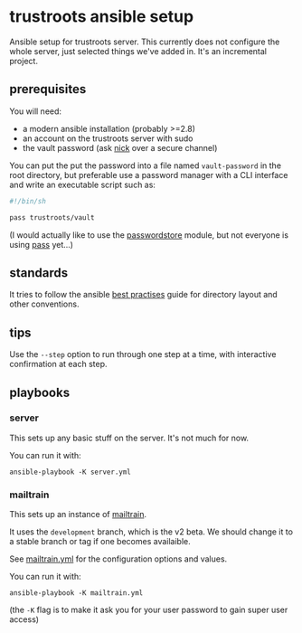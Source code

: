 # trustroots ansible setup

Ansible setup for trustroots server. This currently does not configure the whole server, just selected things we've added in. It's an incremental project.

## prerequisites

You will need:
- a modern ansible installation (probably >=2.8)
- an account on the trustroots server with sudo
- the vault password (ask [nick](https://github.com/nicksellen) over a secure channel)

You can put the put the password into a file named `vault-password` in the root directory, but preferable use a password manager with a CLI interface and write an executable script such as:

```sh
#!/bin/sh

pass trustroots/vault
```

(I would actually like to use the [passwordstore](https://docs.ansible.com/ansible/latest/plugins/lookup/passwordstore.html) module, but not everyone is using [pass](https://www.passwordstore.org/) yet...)

## standards

It tries to follow the ansible [best practises](https://docs.ansible.com/ansible/latest/user_guide/playbooks_best_practices.html) guide for directory layout and other conventions.

## tips

Use the `--step` option to run through one step at a time, with interactive confirmation at each step.

## playbooks

### server

This sets up any basic stuff on the server. It's not much for now.

You can run it with:

```
ansible-playbook -K server.yml
```

### mailtrain

This sets up an instance of [mailtrain](https://github.com/Mailtrain-org/mailtrain).

It uses the `development` branch, which is the v2 beta. We should change it to a stable branch or tag if one becomes availaible.

See [mailtrain.yml](mailtrain.yml) for the configuration options and values.

You can run it with:

```
ansible-playbook -K mailtrain.yml
```

(the `-K` flag is to make it ask you for your user password to gain super user access)